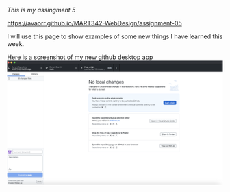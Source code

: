 *This is my assingment 5*

https://avaorr.github.io/MART342-WebDesign/assignment-05 

I will use this page to show examples of some new things I have learned this week. 

Here is a screenshot of my new github desktop app 
![sceenshot](./images/Screenshot_github.png)
